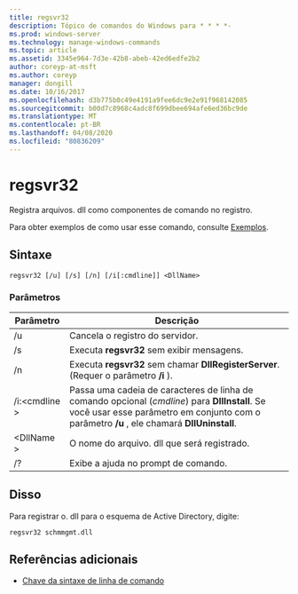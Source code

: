 ```yaml
---
title: regsvr32
description: Tópico de comandos do Windows para * * * *-
ms.prod: windows-server
ms.technology: manage-windows-commands
ms.topic: article
ms.assetid: 3345e964-7d3e-42b8-abeb-42ed6edfe2b2
author: coreyp-at-msft
ms.author: coreyp
manager: dongill
ms.date: 10/16/2017
ms.openlocfilehash: d3b775b0c49e4191a9fee6dc9e2e91f968142085
ms.sourcegitcommit: b00d7c8968c4adc8f699dbee694afe6ed36bc9de
ms.translationtype: MT
ms.contentlocale: pt-BR
ms.lasthandoff: 04/08/2020
ms.locfileid: "80836209"
---
```

# <a name="regsvr32"></a>regsvr32



Registra arquivos. dll como componentes de comando no registro.

Para obter exemplos de como usar esse comando, consulte [Exemplos](#BKMK_examples).

## <a name="syntax"></a>Sintaxe

```
regsvr32 [/u] [/s] [/n] [/i[:cmdline]] <DllName>
```

### <a name="parameters"></a>Parâmetros

|Parâmetro|Descrição|
|---------|-----------|
|/u|Cancela o registro do servidor.|
|/s|Executa **regsvr32** sem exibir mensagens.|
|/n|Executa **regsvr32** sem chamar **DllRegisterServer**. (Requer o parâmetro **/i** ).|
|/i:\<cmdline >|Passa uma cadeia de caracteres de linha de comando opcional (*cmdline*) para **DllInstall**. Se você usar esse parâmetro em conjunto com o parâmetro **/u** , ele chamará **DllUninstall**.|
|\<DllName >|O nome do arquivo. dll que será registrado.|
|/?|Exibe a ajuda no prompt de comando.|

## <a name="examples"></a><a name=BKMK_examples></a>Disso

Para registrar o. dll para o esquema de Active Directory, digite:
```
regsvr32 schmmgmt.dll
```

## <a name="additional-references"></a>Referências adicionais

- [Chave da sintaxe de linha de comando](command-line-syntax-key.md)